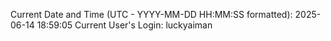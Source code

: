 Current Date and Time (UTC - YYYY-MM-DD HH:MM:SS formatted): 2025-06-14 18:59:05
Current User's Login: luckyaiman
